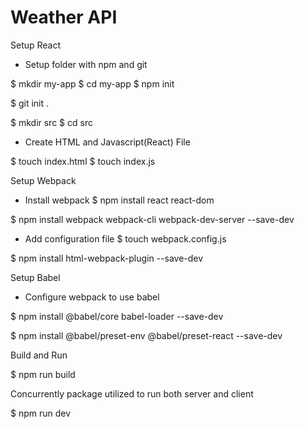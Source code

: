 # Weather API 

Setup React
 -  Setup folder with npm and git

$ mkdir my-app
$ cd my-app
$ npm init


$ git init .

$ mkdir src
$ cd src

- Create HTML and Javascript(React) File

$ touch index.html
$ touch index.js

Setup Webpack 

- Install webpack
$ npm install react react-dom


$ npm install webpack webpack-cli webpack-dev-server --save-dev

- Add configuration file
$ touch webpack.config.js


$ npm install html-webpack-plugin --save-dev

Setup Babel

- Configure webpack to use babel

$ npm install @babel/core babel-loader --save-dev


$ npm install @babel/preset-env @babel/preset-react --save-dev

Build and Run

$ npm run build

Concurrently package utilized to run both server and client 

$ npm run dev


